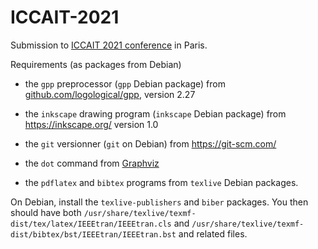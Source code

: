 # ICCAIT-2021

Submission to [ICCAIT 2021 conference](https://panel.waset.org/conference/2021/05/paris/ICCAIT) in Paris.

Requirements (as packages from Debian)

* the `gpp` preprocessor (`gpp` Debian package) from [github.com/logological/gpp](https://github.com/logological/gpp), version 2.27

* the `inkscape` drawing program (`inkscape` Debian package) from https://inkscape.org/ version 1.0

* the `git` versionner (`git` on Debian) from https://git-scm.com/

* the `dot` command from [Graphviz](https://graphviz.org/)

* the `pdflatex` and `bibtex` programs from `texlive` Debian packages.


On Debian, install the `texlive-publishers` and `biber` packages. You
then should have both
`/usr/share/texlive/texmf-dist/tex/latex/IEEEtran/IEEEtran.cls` and
`/usr/share/texlive/texmf-dist/bibtex/bst/IEEEtran/IEEEtran.bst` and
related files.
